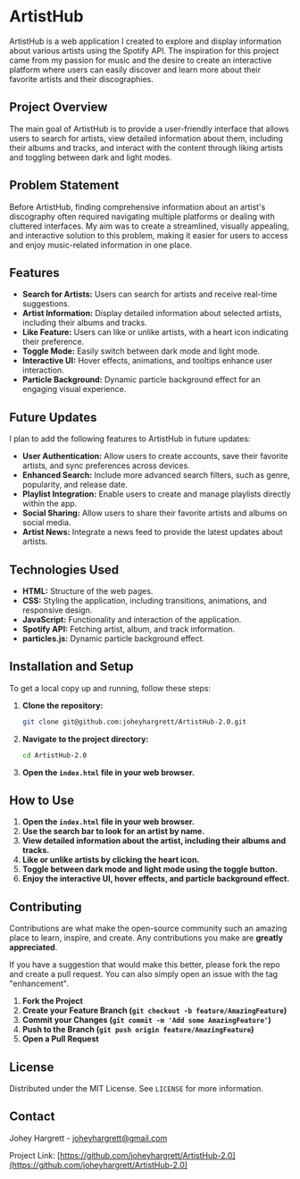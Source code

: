 # ArtistHub

ArtistHub is a web application I created to explore and display information about various artists using the Spotify API. The inspiration for this project came from my passion for music and the desire to create an interactive platform where users can easily discover and learn more about their favorite artists and their discographies.

## Project Overview

The main goal of ArtistHub is to provide a user-friendly interface that allows users to search for artists, view detailed information about them, including their albums and tracks, and interact with the content through liking artists and toggling between dark and light modes.

## Problem Statement

Before ArtistHub, finding comprehensive information about an artist's discography often required navigating multiple platforms or dealing with cluttered interfaces. My aim was to create a streamlined, visually appealing, and interactive solution to this problem, making it easier for users to access and enjoy music-related information in one place.

## Features

- **Search for Artists:** Users can search for artists and receive real-time suggestions.
- **Artist Information:** Display detailed information about selected artists, including their albums and tracks.
- **Like Feature:** Users can like or unlike artists, with a heart icon indicating their preference.
- **Toggle Mode:** Easily switch between dark mode and light mode.
- **Interactive UI:** Hover effects, animations, and tooltips enhance user interaction.
- **Particle Background:** Dynamic particle background effect for an engaging visual experience.

## Future Updates

I plan to add the following features to ArtistHub in future updates:

- **User Authentication:** Allow users to create accounts, save their favorite artists, and sync preferences across devices.
- **Enhanced Search:** Include more advanced search filters, such as genre, popularity, and release date.
- **Playlist Integration:** Enable users to create and manage playlists directly within the app.
- **Social Sharing:** Allow users to share their favorite artists and albums on social media.
- **Artist News:** Integrate a news feed to provide the latest updates about artists.

## Technologies Used

- **HTML:** Structure of the web pages.
- **CSS:** Styling the application, including transitions, animations, and responsive design.
- **JavaScript:** Functionality and interaction of the application.
- **Spotify API:** Fetching artist, album, and track information.
- **particles.js:** Dynamic particle background effect.

## Installation and Setup

To get a local copy up and running, follow these steps:

1. **Clone the repository:**
    ```sh
    git clone git@github.com:joheyhargrett/ArtistHub-2.0.git
    ```
2. **Navigate to the project directory:**
    ```sh
    cd ArtistHub-2.0
    ```
3. **Open the `index.html` file in your web browser.**

## How to Use

1. **Open the `index.html` file in your web browser.**
2. **Use the search bar to look for an artist by name.**
3. **View detailed information about the artist, including their albums and tracks.**
4. **Like or unlike artists by clicking the heart icon.**
5. **Toggle between dark mode and light mode using the toggle button.**
6. **Enjoy the interactive UI, hover effects, and particle background effect.**

## Contributing

Contributions are what make the open-source community such an amazing place to learn, inspire, and create. Any contributions you make are **greatly appreciated**.

If you have a suggestion that would make this better, please fork the repo and create a pull request. You can also simply open an issue with the tag "enhancement".

1. **Fork the Project**
2. **Create your Feature Branch (`git checkout -b feature/AmazingFeature`)**
3. **Commit your Changes (`git commit -m 'Add some AmazingFeature'`)**
4. **Push to the Branch (`git push origin feature/AmazingFeature`)**
5. **Open a Pull Request**

## License

Distributed under the MIT License. See `LICENSE` for more information.

## Contact

Johey Hargrett - [joheyhargrett@gmail.com](mailto:joheyhargrett@gmail.com)

Project Link: [https://github.com/joheyhargrett/ArtistHub-2.0](https://github.com/joheyhargrett/ArtistHub-2.0)
